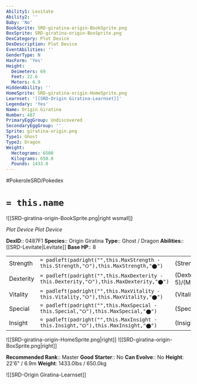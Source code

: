 ```yaml
---
Ability1: Levitate
Ability2: ''
Baby: 'No'
BookSprite: SRD-giratina-origin-BookSprite.png
BoxSprite: SRD-giratina-origin-BoxSprite.png
DexCategory: Plot Device
DexDescription: Plot Device
EventAbilities: ''
GenderType: N
HasForm: 'Yes'
Height:
  Deimeters: 69
  Feet: 22.6
  Meters: 6.9
HiddenAbility: ''
HomeSprite: SRD-giratina-origin-HomeSprite.png
Learnset: '[[SRD-Origin Giratina-Learnset]]'
Legendary: 'Yes'
Name: Origin Giratina
Number: 487
PrimaryEggGroup: Undiscovered
SecondaryEggGroup: ''
Sprite: giratina-origin.png
Type1: Ghost
Type2: Dragon
Weight:
  Hectograms: 6500
  Kilograms: 650.0
  Pounds: 1433.0
---
```


#PokeroleSRD/Pokedex

# `= this.name`

![[SRD-giratina-origin-BookSprite.png|right wsmall]]

*Plot Device*
*Plot Device*

**DexID**:: 0487F1
**Species**:: Origin Giratina
**Type**:: Ghost / Dragon
**Abilities**:: [[SRD-Levitate|Levitate]]
**Base HP**:: 8

|           |                                                                                        |                                          |
| --------- | -------------------------------------------------------------------------------------- | ---------------------------------------- |
| Strength  | `= padleft(padright("",this.MaxStrength - this.Strength,"⭘"),this.MaxStrength,"⬤")`    | (Strength::7)/(MaxStrength::7)   |
| Dexterity | `= padleft(padright("",this.MaxDexterity - this.Dexterity,"⭘"),this.MaxDexterity,"⬤")` | (Dexterity:: 5)/(MaxDexterity::5) |
| Vitality  | `= padleft(padright("",this.MaxVitality - this.Vitality,"⭘"),this.MaxVitality,"⬤")`    | (Vitality::6)/(MaxVitality::6)   |
| Special   | `= padleft(padright("",this.MaxSpecial - this.Special,"⭘"),this.MaxSpecial,"⬤")`       | (Special::7)/(MaxSpecial::7)     |
| Insight   | `= padleft(padright("",this.MaxInsight - this.Insight,"⭘"),this.MaxInsight,"⬤")`       | (Insight::6)/(MaxInsight::6)     |

![[SRD-giratina-origin-HomeSprite.png|right]]
![[SRD-giratina-origin-BoxSprite.png|right]]

**Recommended Rank**:: Master
**Good Starter**:: No
**Can Evolve**:: No
**Height**: 22'6" / 6.9m
**Weight**: 1433.0lbs / 650.0kg

![[SRD-Origin Giratina-Learnset]]